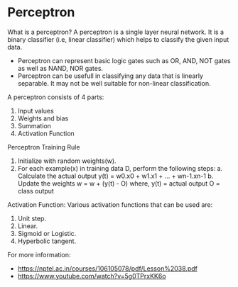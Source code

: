 # Perceptron
 
 What is a perceptron?
  A perceptron is a single layer neural network. It is a binary classifier (i.e, linear classifier) which helps to classify the given    input data.
 
 *  Perceptron can represent basic logic gates such as OR, AND, NOT gates as well as NAND, NOR gates.
 *  Perceptron can be usefull in classifying any data that is linearly separable. It may not be well suitable for non-linear classification.
 
 A perceptron consists of 4 parts:
 1. Input values
 2. Weights and bias
 3. Summation
 4. Activation Function
 
 Perceptron Training Rule
 1. Initialize with random weights(w).
 2. For each example(x) in training data D, perform the following steps:
    a.  Calculate the actual output
        y(t) = w0.x0 + w1.x1 + ... + wn-1.xn-1
    b.  Update the weights
        w = w + (y(t) - O)
        where, 
              y(t) = actual output
              O = class output
              
           
 Activation Function:
  Various activation functions that can be used are:
  1. Unit step.
  2. Linear.
  3. Sigmoid or Logistic.
  4. Hyperbolic tangent.
  
  For more information:
   * https://nptel.ac.in/courses/106105078/pdf/Lesson%2038.pdf
   * https://www.youtube.com/watch?v=5g0TPrxKK6o
